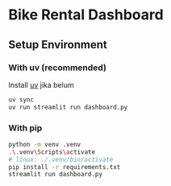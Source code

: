 # Bike Rental Dashboard

## Setup Environment

### With uv (recommended)

Install [uv](https://docs.astral.sh/uv/) jika belum

```bash
uv sync
uv run streamlit run dashboard.py
```

### With pip

```bash
python -m venv .venv
.\.venv\Scripts\activate
# linux: ./.venv/bin/activate
pip install -r requirements.txt
streamlit run dashboard.py
```
